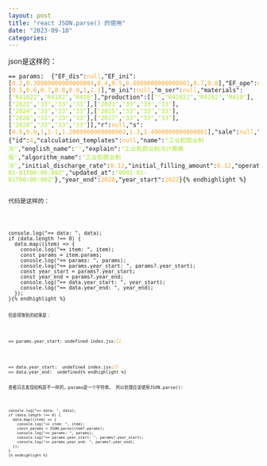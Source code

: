 ```yaml
---
layout: post
title: "react JSON.parse() 的使用"
date: "2023-09-18"
categories: 
---
```

<p>json是这样的：</p>

<pre>
<code>== params:  {&quot;EF_dis&quot;:<span style="color:#f5ab35">null</span>,&quot;EF_ini&quot;:[<span style="color:#f5ab35">0.2</span>,<span style="color:#f5ab35">0.30000000000000004</span>,<span style="color:#f5ab35">0.4</span>,<span style="color:#f5ab35">0.5</span>,<span style="color:#f5ab35">0.6000000000000001</span>,<span style="color:#f5ab35">0.7</span>,<span style="color:#f5ab35">0.8</span>],&quot;EF_ope&quot;:<span style="color:#f5ab35">null</span>,&quot;EF_ser&quot;:<span style="color:#f5ab35">null</span>,&quot;f&quot;:[<span style="color:#f5ab35">0.5</span>,<span style="color:#f5ab35">0.6</span>,<span style="color:#f5ab35">0.7</span>,<span style="color:#f5ab35">0.8</span>,<span style="color:#f5ab35">0.9</span>,<span style="color:#f5ab35">1</span>,<span style="color:#f5ab35">1.1</span>],&quot;m_ini&quot;:<span style="color:#f5ab35">null</span>,&quot;m_ser&quot;:<span style="color:#f5ab35">null</span>,&quot;materials&quot;:[<span style="color:#abe338">&quot;R41022&quot;</span>,<span style="color:#abe338">&quot;R4102&quot;</span>,<span style="color:#abe338">&quot;R410&quot;</span>],&quot;production&quot;:[[<span style="color:#abe338">&quot;&quot;</span>,<span style="color:#abe338">&quot;R41022&quot;</span>,<span style="color:#abe338">&quot;R4102&quot;</span>,<span style="color:#abe338">&quot;R410&quot;</span>],[<span style="color:#abe338">&quot;2022&quot;</span>,<span style="color:#abe338">&quot;33&quot;</span>,<span style="color:#abe338">&quot;33&quot;</span>,<span style="color:#abe338">&quot;33&quot;</span>],[<span style="color:#abe338">&quot;2023&quot;</span>,<span style="color:#abe338">&quot;33&quot;</span>,<span style="color:#abe338">&quot;33&quot;</span>,<span style="color:#abe338">&quot;33&quot;</span>],[<span style="color:#abe338">&quot;2024&quot;</span>,<span style="color:#abe338">&quot;33&quot;</span>,<span style="color:#abe338">&quot;33&quot;</span>,<span style="color:#abe338">&quot;33&quot;</span>],[<span style="color:#abe338">&quot;2025&quot;</span>,<span style="color:#abe338">&quot;33&quot;</span>,<span style="color:#abe338">&quot;33&quot;</span>,<span style="color:#abe338">&quot;33&quot;</span>],[<span style="color:#abe338">&quot;2026&quot;</span>,<span style="color:#abe338">&quot;33&quot;</span>,<span style="color:#abe338">&quot;33&quot;</span>,<span style="color:#abe338">&quot;33&quot;</span>],[<span style="color:#abe338">&quot;2027&quot;</span>,<span style="color:#abe338">&quot;33&quot;</span>,<span style="color:#abe338">&quot;33&quot;</span>,<span style="color:#abe338">&quot;33&quot;</span>],[<span style="color:#abe338">&quot;2028&quot;</span>,<span style="color:#abe338">&quot;33&quot;</span>,<span style="color:#abe338">&quot;33&quot;</span>,<span style="color:#abe338">&quot;33&quot;</span>]],&quot;r&quot;:<span style="color:#f5ab35">null</span>,&quot;s&quot;:[<span style="color:#f5ab35">0.8</span>,<span style="color:#f5ab35">0.9</span>,<span style="color:#f5ab35">1</span>,<span style="color:#f5ab35">1.1</span>,<span style="color:#f5ab35">1.2000000000000002</span>,<span style="color:#f5ab35">1.3</span>,<span style="color:#f5ab35">1.4000000000000001</span>],&quot;sale&quot;:<span style="color:#f5ab35">null</span>,&quot;template&quot;:{&quot;id&quot;:<span style="color:#f5ab35">4</span>,&quot;calculation_templates&quot;:<span style="color:#f5ab35">null</span>,&quot;name&quot;:<span style="color:#abe338">&quot;工业和商业制冷&quot;</span>,&quot;english_name&quot;:<span style="color:#abe338">&quot;&quot;</span>,&quot;explain&quot;:<span style="color:#abe338">&quot;工业和商业制冷计算模板&quot;</span>,&quot;algorithm_name&quot;:<span style="color:#abe338">&quot;工业和商业制冷&quot;</span>,&quot;initial_discharge_rate&quot;:<span style="color:#f5ab35">0.12</span>,&quot;initial_filling_amount&quot;:<span style="color:#f5ab35">0.12</span>,&quot;operating_discharge_rate&quot;:<span style="color:#f5ab35">0.16</span>,&quot;maintenance_discharge_rate&quot;:<span style="color:#f5ab35">0.12</span>,&quot;maintenance_filling_rate&quot;:<span style="color:#f5ab35">0.13</span>,&quot;annual_maintenance_rate&quot;:<span style="color:#f5ab35">0.13</span>,&quot;scrap_discharge_rate&quot;:<span style="color:#f5ab35">0.13</span>,&quot;factor_tui_yi&quot;:<span style="color:#f5ab35">0</span>,&quot;factor_by_year&quot;:<span style="color:#f5ab35">0</span>,&quot;factor_production&quot;:<span style="color:#f5ab35">0</span>,&quot;created_at&quot;:<span style="color:#abe338">&quot;0001-01-01T00:00:00Z&quot;</span>,&quot;updated_at&quot;:<span style="color:#abe338">&quot;0001-01-01T00:00:00Z&quot;</span>},&quot;year_end&quot;:<span style="color:#f5ab35">2028</span>,&quot;year_start&quot;:<span style="color:#f5ab35">2022</span>}{% endhighlight %}

<p>代码是这样的：</p>

<pre>
<code>console.log(&quot;== data: &quot;, data);
if (data.length !== 0) {
  data.map((item) =&gt; {
    console.log(&quot;== item: &quot;, item);
    const params = item.params;
    console.log(&quot;== params: &quot;, params);
    console.log(&quot;== params.year_start: &quot;, params?.year_start);
    const year_start = params?.year_start;
    const year_end = params?.year_end;
    console.log(&quot;== data.year_start: &quot;, year_start);
    console.log(&quot;== data.year_end: &quot;, year_end);
  });
}{% endhighlight %}

<p><code>但是得等到的结果是：</code></p>

<p><code style="white-space: pre-wrap;">== params.year_start: undefined index.jsx:<span style="color:#f5ab35">22</span></code></p>

<pre>
<code>== data.year_start:  undefined index.jsx:<span style="color:#f5ab35">25</span>
== data.year_end:  undefined{% endhighlight %}

<p>查看日志发现结构是不一样的，params是一个字符串， 所以处理应该使用JSON.parse():</p>

<pre>
<code>console.log(&quot;== data: &quot;, data);
if (data.length !== 0) {
  data.map((item) =&gt; {
    console.log(&quot;== item: &quot;, item);
    const params = JSON.parse(item?.params);
    console.log(&quot;== params: &quot;, params);
    console.log(&quot;== params.year_start: &quot;, params?.year_start);
    console.log(&quot;== params.year_end: &quot;, params?.year_end);
  });
}
{% endhighlight %}

